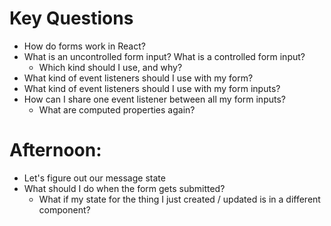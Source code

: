 # Key Questions
* How do forms work in React?
* What is an uncontrolled form input? What is a controlled form input? 
  * Which kind should I use, and why?
* What kind of event listeners should I use with my form?
* What kind of event listeners should I use with my form inputs?
* How can I share one event listener between all my form inputs?
  * What are computed properties again?

# Afternoon:
* Let's figure out our message state
* What should I do when the form gets submitted?
  * What if my state for the thing I just created / updated is in a different component?